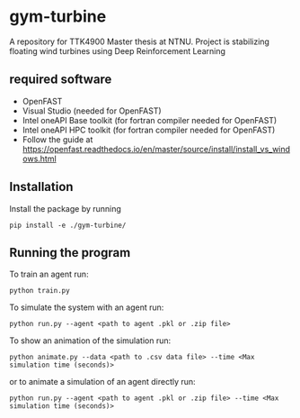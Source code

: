 # gym-turbine
A repository for TTK4900 Master thesis at NTNU. Project is stabilizing floating wind turbines using Deep Reinforcement Learning

## required software
 - OpenFAST
  - Visual Studio (needed for OpenFAST)
  - Intel oneAPI Base toolkit (for fortran compiler needed for OpenFAST) 
  - Intel oneAPI HPC toolkit (for fortran compiler needed for OpenFAST)
  - Follow the guide at https://openfast.readthedocs.io/en/master/source/install/install_vs_windows.html

## Installation
Install the package by running
```
pip install -e ./gym-turbine/
```

## Running the program

To train an agent run:
```
python train.py
```

To simulate the system with an agent run:
```
python run.py --agent <path to agent .pkl or .zip file>
```

To show an animation of the simulation run:
```
python animate.py --data <path to .csv data file> --time <Max simulation time (seconds)>
```
or to animate a simulation of an agent directly run:
```
python run.py --agent <path to agent .pkl or .zip file> --time <Max simulation time (seconds)>
```
